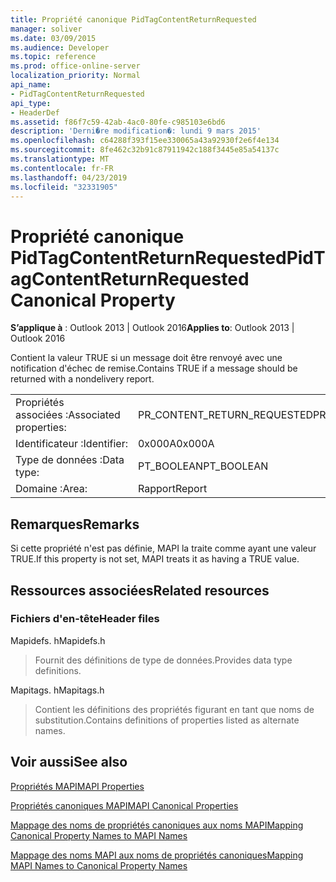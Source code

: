 ```yaml
---
title: Propriété canonique PidTagContentReturnRequested
manager: soliver
ms.date: 03/09/2015
ms.audience: Developer
ms.topic: reference
ms.prod: office-online-server
localization_priority: Normal
api_name:
- PidTagContentReturnRequested
api_type:
- HeaderDef
ms.assetid: f86f7c59-42ab-4ac0-80fe-c985103e6bd6
description: 'Derni�re modification�: lundi 9 mars 2015'
ms.openlocfilehash: c64288f393f15ee330065a43a92930f2e6f4e134
ms.sourcegitcommit: 8fe462c32b91c87911942c188f3445e85a54137c
ms.translationtype: MT
ms.contentlocale: fr-FR
ms.lasthandoff: 04/23/2019
ms.locfileid: "32331905"
---
```

# <a name="pidtagcontentreturnrequested-canonical-property"></a><span data-ttu-id="ae793-103">Propriété canonique PidTagContentReturnRequested</span><span class="sxs-lookup"><span data-stu-id="ae793-103">PidTagContentReturnRequested Canonical Property</span></span>

  
  
<span data-ttu-id="ae793-104">**S’applique à** : Outlook 2013 | Outlook 2016</span><span class="sxs-lookup"><span data-stu-id="ae793-104">**Applies to**: Outlook 2013 | Outlook 2016</span></span> 
  
<span data-ttu-id="ae793-105">Contient la valeur TRUE si un message doit être renvoyé avec une notification d'échec de remise.</span><span class="sxs-lookup"><span data-stu-id="ae793-105">Contains TRUE if a message should be returned with a nondelivery report.</span></span> 
  
|||
|:-----|:-----|
|<span data-ttu-id="ae793-106">Propriétés associées :</span><span class="sxs-lookup"><span data-stu-id="ae793-106">Associated properties:</span></span>  <br/> |<span data-ttu-id="ae793-107">PR_CONTENT_RETURN_REQUESTED</span><span class="sxs-lookup"><span data-stu-id="ae793-107">PR_CONTENT_RETURN_REQUESTED</span></span>  <br/> |
|<span data-ttu-id="ae793-108">Identificateur :</span><span class="sxs-lookup"><span data-stu-id="ae793-108">Identifier:</span></span>  <br/> |<span data-ttu-id="ae793-109">0x000A</span><span class="sxs-lookup"><span data-stu-id="ae793-109">0x000A</span></span>  <br/> |
|<span data-ttu-id="ae793-110">Type de données :</span><span class="sxs-lookup"><span data-stu-id="ae793-110">Data type:</span></span>  <br/> |<span data-ttu-id="ae793-111">PT_BOOLEAN</span><span class="sxs-lookup"><span data-stu-id="ae793-111">PT_BOOLEAN</span></span>  <br/> |
|<span data-ttu-id="ae793-112">Domaine :</span><span class="sxs-lookup"><span data-stu-id="ae793-112">Area:</span></span>  <br/> |<span data-ttu-id="ae793-113">Rapport</span><span class="sxs-lookup"><span data-stu-id="ae793-113">Report</span></span>  <br/> |
   
## <a name="remarks"></a><span data-ttu-id="ae793-114">Remarques</span><span class="sxs-lookup"><span data-stu-id="ae793-114">Remarks</span></span>

<span data-ttu-id="ae793-115">Si cette propriété n'est pas définie, MAPI la traite comme ayant une valeur TRUE.</span><span class="sxs-lookup"><span data-stu-id="ae793-115">If this property is not set, MAPI treats it as having a TRUE value.</span></span> 
  
## <a name="related-resources"></a><span data-ttu-id="ae793-116">Ressources associées</span><span class="sxs-lookup"><span data-stu-id="ae793-116">Related resources</span></span>

### <a name="header-files"></a><span data-ttu-id="ae793-117">Fichiers d'en-tête</span><span class="sxs-lookup"><span data-stu-id="ae793-117">Header files</span></span>

<span data-ttu-id="ae793-118">Mapidefs. h</span><span class="sxs-lookup"><span data-stu-id="ae793-118">Mapidefs.h</span></span>
  
> <span data-ttu-id="ae793-119">Fournit des définitions de type de données.</span><span class="sxs-lookup"><span data-stu-id="ae793-119">Provides data type definitions.</span></span>
    
<span data-ttu-id="ae793-120">Mapitags. h</span><span class="sxs-lookup"><span data-stu-id="ae793-120">Mapitags.h</span></span>
  
> <span data-ttu-id="ae793-121">Contient les définitions des propriétés figurant en tant que noms de substitution.</span><span class="sxs-lookup"><span data-stu-id="ae793-121">Contains definitions of properties listed as alternate names.</span></span>
    
## <a name="see-also"></a><span data-ttu-id="ae793-122">Voir aussi</span><span class="sxs-lookup"><span data-stu-id="ae793-122">See also</span></span>



[<span data-ttu-id="ae793-123">Propriétés MAPI</span><span class="sxs-lookup"><span data-stu-id="ae793-123">MAPI Properties</span></span>](mapi-properties.md)
  
[<span data-ttu-id="ae793-124">Propriétés canoniques MAPI</span><span class="sxs-lookup"><span data-stu-id="ae793-124">MAPI Canonical Properties</span></span>](mapi-canonical-properties.md)
  
[<span data-ttu-id="ae793-125">Mappage des noms de propriétés canoniques aux noms MAPI</span><span class="sxs-lookup"><span data-stu-id="ae793-125">Mapping Canonical Property Names to MAPI Names</span></span>](mapping-canonical-property-names-to-mapi-names.md)
  
[<span data-ttu-id="ae793-126">Mappage des noms MAPI aux noms de propriétés canoniques</span><span class="sxs-lookup"><span data-stu-id="ae793-126">Mapping MAPI Names to Canonical Property Names</span></span>](mapping-mapi-names-to-canonical-property-names.md)

